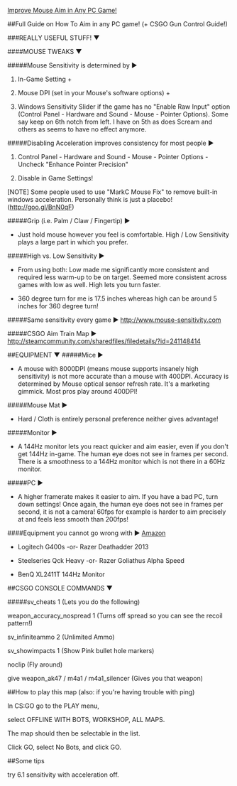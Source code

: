 [Improve Mouse Aim in Any PC Game!](https://www.youtube.com/watch?v=Q81OoucIOd8)

##Full Guide on How To Aim in any PC game! (+ CSGO Gun Control Guide!)

###REALLY USEFUL STUFF! ▼

####MOUSE TWEAKS ▼

#####Mouse Sensitivity is determined by ►

1. In-Game Setting + 

2. Mouse DPI (set in your Mouse's software options) + 

3. Windows Sensitivity Slider if the game has no "Enable Raw Input" option (Control Panel - Hardware and Sound - Mouse - Pointer Options). Some say keep on 6th notch from left. I have on 5th as does Scream and others as seems to have no effect anymore.

#####Disabling Acceleration improves consistency for most people ►

1. Control Panel - Hardware and Sound - Mouse - Pointer Options - Uncheck "Enhance Pointer Precision"

2. Disable in Game Settings!

[NOTE] Some people used to use "MarkC Mouse Fix" to remove built-in windows acceleration. Personally think is just a placebo! (http://goo.gl/BnN0qF)

#####Grip (i.e. Palm / Claw / Fingertip) ►

- Just hold mouse however you feel is comfortable. High / Low Sensitivity plays a large part in which you prefer.

#####High vs. Low Sensitivity ►

- From using both: Low made me significantly more consistent and required less warm-up to be on target. Seemed more consistent across games with low as well. High lets you turn faster.

- 360 degree turn for me is 17.5 inches whereas high can be around 5 inches for 360 degree turn! 

#####Same sensitivity every game ► http://www.mouse-sensitivity.com

#####CSGO Aim Train Map ► http://steamcommunity.com/sharedfiles/filedetails/?id=241148414

##EQUIPMENT ▼
#####Mice ►

- A mouse with 8000DPI (means mouse supports insanely high sensitivity) is not more accurate than a mouse with 400DPI. Accuracy is determined by Mouse optical sensor refresh rate. It's a marketing gimmick. Most pros play around 400DPI!

#####Mouse Mat ►

- Hard / Cloth is entirely personal preference neither gives advantage!

#####Monitor ►

- A 144Hz monitor lets you react quicker and aim easier, even if you don't get 144Hz in-game. The human eye does not see in frames per second. There is a smoothness to a 144Hz monitor which is not there in a 60Hz monitor.

#####PC ►

- A higher framerate makes it easier to aim. If you have a bad PC, turn down settings! Once again, the human eye does not see in frames per second, it is not a camera! 60fps for example is harder to aim precisely at and feels less smooth than 200fps!

####Equipment you cannot go wrong with ► 
[Amazon](http://astore.amazon.co.uk/fr013-21)

- Logitech G400s -or- Razer Deathadder 2013

- Steelseries Qck Heavy -or- Razer Goliathus Alpha Speed

- BenQ XL2411T 144Hz Monitor 


##CSGO CONSOLE COMMANDS ▼

#####sv_cheats 1 (Lets you do the following)

weapon_accuracy_nospread 1 (Turns off spread so you can see the recoil pattern!)

sv_infiniteammo 2 (Unlimited Ammo)

sv_showimpacts 1 (Show Pink bullet hole markers)

noclip (Fly around)

give weapon_ak47 / m4a1 / m4a1_silencer (Gives you that weapon)



##How to play this map (also: if you're having trouble with ping)

In CS:GO go to the PLAY menu, 

select OFFLINE WITH BOTS, WORKSHOP, ALL MAPS. 

The map should then be selectable in the list. 

Click GO, select No Bots, and click GO. 


##Some tips

try 6.1 sensitivity with acceleration off.
